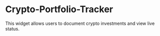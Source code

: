 # Crypto-Portfolio-Tracker
This widget allows users to document crypto investments and view live status.
